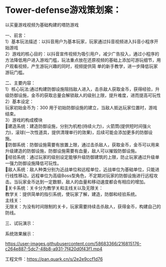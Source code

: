 # Tower-defense游戏策划案：

以买量游戏视频为基础构建的塔防游戏

一、前言：<br>
 1）基本玩法描述：以抖音用户为基本玩家，玩家通过抖音视频进入抖音小程序开始游戏<br>
 2）游戏的核心目的：以抖音宣传视频为吸引用户，减少广告投入，通过小程序的方法降低用户进入游戏门槛，玩法重点放在还原视频的基础上添加可游玩细节，用户观看视频，产生游玩兴趣的同时，视频提供简 单的新手教学，进一步降低玩家游玩门槛。<br>

二、主要内容：<br>
 1）核心玩法:通过构建防御设施阻挡敌人进入，击杀敌人获取金币，获得经验，升级防御设施，金币的获取总量会解锁敌人的级别上限，提升难度，进而提高可玩性<br>
 2）基本设定：<br>
玩家初始金币为：300 用于初始防御设施的建立，当敌人抵达玩家位置时，游戏结束。<br>
 3）游戏的构成模块<br>
  建造系统：建造防御设施，分别为机枪(持续火力)，火箭筒(提供短时间强火力)，滚球(一次性道具，提供清理单行的效果)，后续可能会添加更多的防御设施。<br>
  防御系统：防御设施需要有放置上限，通过击杀敌人，获取金币，金币可以用来升级建造的防御设施，防御设施需要有血量，敌人可以摧毁防御设施。<br>
  经验系统：通过玩家的级别设定能够升级防御建筑的上限，防止玩家通过升级单一强力防御设施降低可玩性。<br>
  敌人系统：敌人种类分别为近战单位和远程单位，近战单位为基础单位，只能进行线性移动，远程单位为高级Boss型角色，不定期对玩家的防御设施进行远程攻击。当玩家金币达到一定数额，敌人的血量和移动速度都会有相应的增加。<br>
  关卡系统：关卡分为教学关和主线关以及无限关：<br>
  教学关：提供简单的指引系统，使玩家了解，建造，防御和经验系统。<br>
  主线关：<br>
  无限关：为没有时间限制的关卡，玩家需要持续击杀敌人，获得金币，构建自己的防线。<br>
    
三、试玩演示：<br>

系统效果展示：<br>

https://user-images.githubusercontent.com/58683366/216815176-c264e887-5dc7-48b8-a931-7f420d0f43f1.mp4


工程文件：https://pan.quark.cn/s/2e2e9ccf1d76
